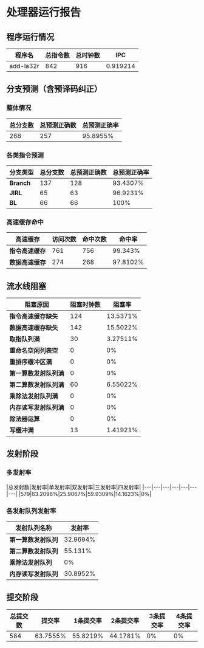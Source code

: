 # 处理器运行报告
## 程序运行情况
|程序名|总指令数|总时钟数|IPC|
|---|---|---|---|
|add-la32r|842|916|0.919214|

## 分支预测（含预译码纠正）
### 整体情况
|总分支数|总预测正确数|总预测正确率|
|---|---|---|
|268|257|95.8955%|

### 各类指令预测
|分支类型|总分支数|总预测正确数|总预测正确率|
|---|---|---|---|
|**Branch**| 137 | 128 | 93.4307%|
|**JIRL**| 65 | 63 | 96.9231%|
|**BL**| 66 | 66 | 100%|

### 高速缓存命中
|高速缓存|访问次数|命中次数|命中率|
|---|---|---|---|
|**指令高速缓存**| 761 | 756 | 99.343%|
|**数据高速缓存**| 274 | 268 | 97.8102%|
## 流水线阻塞
|阻塞原因|阻塞时钟数|阻塞率|
|---|---|---|
|**指令高速缓存缺失**| 124 | 13.5371%|
|**数据高速缓存缺失**| 142 | 15.5022%|
|**取指队列满**| 30 | 3.27511%|
|**重命名空闲列表空**|0 | 0%|
|**重排序缓冲区满**|0 | 0%|
|**第一算数发射队列满**|0 | 0%|
|**第二算数发射队列满**|60 | 6.55022%|
|**乘除法发射队列满**|0 | 0%|
|**内存读写发射队列满**|0 | 0%|
|**除法器运算**|0 | 0%|
|**写缓冲满**|13 | 1.41921%|

## 发射阶段
### 多发射率
|总发射数|发射率|单发射率|双发射率|三发射率|四发射率|
|---|---|---|---|---|---|---|
|579|63.2096%|25.9067%|59.9309%|14.1623%|0%|

### 各发射队列发射率
|发射队列名称|发射率|
|---|---|
|**第一算数发射队列**|32.9694%|
|**第二算数发射队列**|55.131%|
|**乘除法发射队列**|0%|
|**内存读写发射队列**|30.8952%|

## 提交阶段
|总提交数|提交率|1条提交率|2条提交率|3条提交率|4条提交率|
|---|---|---|---|---|---|
|584|63.7555%|55.8219%|44.1781%|0%|0%|
